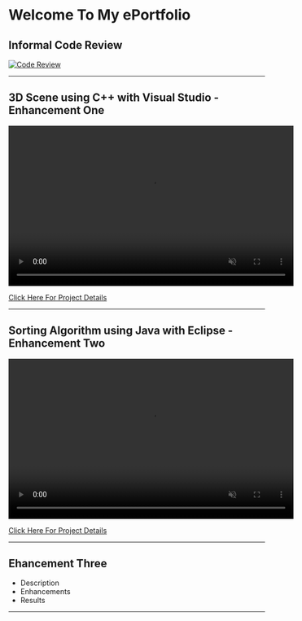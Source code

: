 # Welcome To My ePortfolio

## Informal Code Review
[![Code Review](https://img.youtube.com/vi/yvcHImLN97k/maxresdefault.jpg)](https://www.youtube.com/watch?v=yvcHImLN97k)


***
## 3D Scene using C++ with Visual Studio - Enhancement One

<video width="560" height="315" controls loop="" muted = "" autoplay="">
  <source src="https://github.com/melcian404/melcian404.github.io/raw/refs/heads/main/docs/assets/3Dvid.mp4">
</video>



[Click Here For Project Details](https://github.com/melcian404/CPP-3D-Scene)

***

## Sorting Algorithm using Java with Eclipse - Enhancement Two

<video width="560" height="315" controls loop="" muted = "" autoplay="">
  <source src="https://github.com/melcian404/melcian404.github.io/raw/refs/heads/main/docs/assets/Algorithm.mp4">
</video>



[Click Here For Project Details](https://github.com/melcian404/Java-Sorting-Algorithm)


***
## Ehancement Three
- Description
- Enhancements
- Results



***
